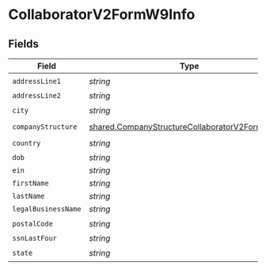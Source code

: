 # CollaboratorV2FormW9Info


## Fields

| Field                                                                                                                     | Type                                                                                                                      | Required                                                                                                                  | Description                                                                                                               |
| ------------------------------------------------------------------------------------------------------------------------- | ------------------------------------------------------------------------------------------------------------------------- | ------------------------------------------------------------------------------------------------------------------------- | ------------------------------------------------------------------------------------------------------------------------- |
| `addressLine1`                                                                                                            | *string*                                                                                                                  | :heavy_check_mark:                                                                                                        | N/A                                                                                                                       |
| `addressLine2`                                                                                                            | *string*                                                                                                                  | :heavy_minus_sign:                                                                                                        | N/A                                                                                                                       |
| `city`                                                                                                                    | *string*                                                                                                                  | :heavy_check_mark:                                                                                                        | N/A                                                                                                                       |
| `companyStructure`                                                                                                        | [shared.CompanyStructureCollaboratorV2FormW9Info](../../../sdk/models/shared/companystructurecollaboratorv2formw9info.md) | :heavy_check_mark:                                                                                                        | N/A                                                                                                                       |
| `country`                                                                                                                 | *string*                                                                                                                  | :heavy_check_mark:                                                                                                        | N/A                                                                                                                       |
| `dob`                                                                                                                     | *string*                                                                                                                  | :heavy_minus_sign:                                                                                                        | N/A                                                                                                                       |
| `ein`                                                                                                                     | *string*                                                                                                                  | :heavy_minus_sign:                                                                                                        | N/A                                                                                                                       |
| `firstName`                                                                                                               | *string*                                                                                                                  | :heavy_minus_sign:                                                                                                        | N/A                                                                                                                       |
| `lastName`                                                                                                                | *string*                                                                                                                  | :heavy_minus_sign:                                                                                                        | N/A                                                                                                                       |
| `legalBusinessName`                                                                                                       | *string*                                                                                                                  | :heavy_minus_sign:                                                                                                        | N/A                                                                                                                       |
| `postalCode`                                                                                                              | *string*                                                                                                                  | :heavy_check_mark:                                                                                                        | N/A                                                                                                                       |
| `ssnLastFour`                                                                                                             | *string*                                                                                                                  | :heavy_minus_sign:                                                                                                        | N/A                                                                                                                       |
| `state`                                                                                                                   | *string*                                                                                                                  | :heavy_check_mark:                                                                                                        | N/A                                                                                                                       |